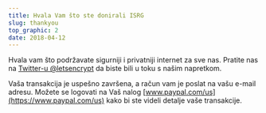 ```yaml
---
title: Hvala Vam što ste donirali ISRG
slug: thankyou
top_graphic: 2
date: 2018-04-12
---
```


Hvala vam što podržavate sigurniji i privatniji internet za sve nas. Pratite nas na [Twitter-u @letsencrypt](https://twitter.com/letsencrypt) da biste bili u toku s našim napretkom.

Vaša transakcija je uspešno završena, a račun vam je poslat na vašu e-mail adresu. Možete se logovati na Vaš nalog [www.paypal.com/us](https://www.paypal.com/us) kako bi ste videli detalje vaše transakcije.
